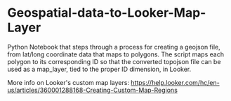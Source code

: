 # Geospatial-data-to-Looker-Map-Layer

Python Notebook that steps through a process for creating a geojson file, from lat/long coordinate data that maps to polygons.
The script maps each polygon to its corresponding ID so that the converted topojson file can be used as a map_layer, tied to the proper ID dimension, in Looker. 

More info on Looker's custom map layers: https://help.looker.com/hc/en-us/articles/360001288168-Creating-Custom-Map-Regions
